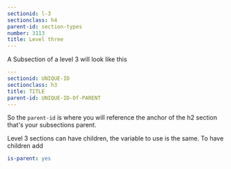 ```yaml
---
sectionid: l-3
sectionclass: h4
parent-id: section-types
number: 3113
title: Level three
---
```

A Subsection of a level 3 will look like this

```yml
---
sectionid: UNIQUE-ID
sectionclass: h3
title: TITLE
parent-id: UNIQUE-ID-Of-PARENT
---
```

So the `parent-id` is where you will reference the anchor of the h2 section that's your subsections parent.

Level 3 sections can have children, the variable to use is the same. To have children add

```yml
is-parent: yes
```